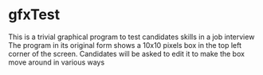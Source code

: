 # gfxTest

This is a trivial graphical program to test candidates skills in a job interview
The program in its original form shows a 10x10 pixels box in the top left corner of the screen.
Candidates will be asked to edit it to make the box move around in various ways
